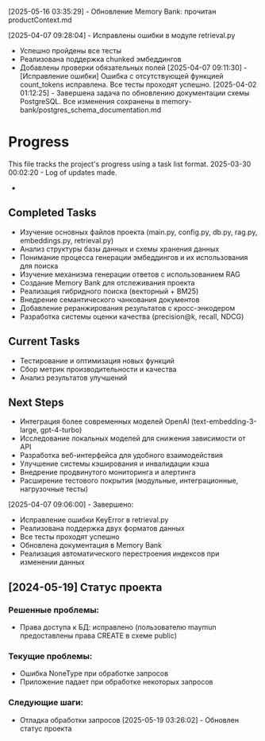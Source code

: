 [2025-05-16 03:35:29] - Обновление Memory Bank: прочитан productContext.md

[2025-04-07 09:28:04] - Исправлены ошибки в модуле retrieval.py
- Успешно пройдены все тесты
- Реализована поддержка chunked эмбеддингов
- Добавлены проверки обязательных полей
[2025-04-07 09:11:30] - [Исправление ошибки]
Ошибка с отсутствующей функцией count_tokens исправлена. Все тесты проходят успешно.
[2025-04-02 01:12:25] - Завершена задача по обновлению документации схемы PostgreSQL. Все изменения сохранены в memory-bank/postgres_schema_documentation.md
# Progress

This file tracks the project's progress using a task list format.
2025-03-30 00:02:20 - Log of updates made.

*

## Completed Tasks

* Изучение основных файлов проекта (main.py, config.py, db.py, rag.py, embeddings.py, retrieval.py)
* Анализ структуры базы данных и схемы хранения данных
* Понимание процесса генерации эмбеддингов и их использования для поиска
* Изучение механизма генерации ответов с использованием RAG
* Создание Memory Bank для отслеживания проекта
* Реализация гибридного поиска (векторный + BM25)
* Внедрение семантического чанкования документов
* Добавление реранжирования результатов с кросс-энкодером
* Разработка системы оценки качества (precision@k, recall, NDCG)

## Current Tasks

* Тестирование и оптимизация новых функций
* Сбор метрик производительности и качества
* Анализ результатов улучшений

## Next Steps

* Интеграция более современных моделей OpenAI (text-embedding-3-large, gpt-4-turbo)
* Исследование локальных моделей для снижения зависимости от API
* Разработка веб-интерфейса для удобного взаимодействия
* Улучшение системы кэширования и инвалидации кэша
* Внедрение продвинутого мониторинга и алертинга
* Расширение тестового покрытия (модульные, интеграционные, нагрузочные тесты)

[2025-04-07 09:06:00] - Завершено:
* Исправление ошибки KeyError в retrieval.py
* Реализована поддержка двух форматов данных
* Все тесты проходят успешно
* Обновлена документация в Memory Bank
* Реализация автоматического перестроения индексов при изменении данных

## [2024-05-19] Статус проекта
### Решенные проблемы:
- Права доступа к БД: исправлено (пользователю maymun предоставлены права CREATE в схеме public)

### Текущие проблемы:
- Ошибка NoneType при обработке запросов
- Приложение падает при обработке некоторых запросов

### Следующие шаги:
- Отладка обработки запросов
[2025-05-19 03:26:02] - Обновлен статус проекта